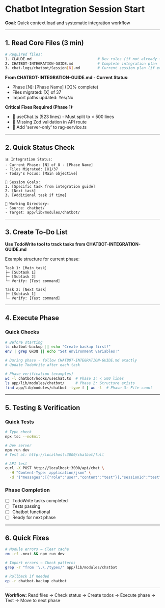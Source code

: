 # Chatbot Integration Session Start

**Goal:** Quick context load and systematic integration workflow

---

## 1. Read Core Files (3 min)

```bash
# Required files:
1. CLAUDE.md                              # Dev rules (if not already familiar)
2. CHATBOT-INTEGRATION-GUIDE.md           # Complete integration plan
3. chat-logs/chatbot/Session[N].md        # Current session plan (if exists)
```

**From CHATBOT-INTEGRATION-GUIDE.md - Current Status:**
- Phase [N]: [Phase Name] ([X]% complete)
- Files migrated: [X] of 37
- Import paths updated: Yes/No

**Critical Fixes Required (Phase 1):**
- 🔴 useChat.ts (523 lines) - Must split to < 500 lines
- 🔴 Missing Zod validation in API route
- 🔴 Add 'server-only' to rag-service.ts

---

## 2. Quick Status Check

```
📊 Integration Status:
- Current Phase: [N] of 8 - [Phase Name]
- Files Migrated: [X]/37
- Today's Focus: [Main objective]

🎯 Session Goals:
1. [Specific task from integration guide]
2. [Next task]
3. [Additional task if time]

📁 Working Directory:
- Source: chatbot/
- Target: app/lib/modules/chatbot/
```

---

## 3. Create To-Do List

**Use TodoWrite tool to track tasks from CHATBOT-INTEGRATION-GUIDE.md**

Example structure for current phase:
```
Task 1: [Main task]
├─ [Subtask 1]
├─ [Subtask 2]
└─ Verify: [Test command]

Task 2: [Next task]
├─ [Subtask 1]
└─ Verify: [Test command]
```

---

## 4. Execute Phase

### Quick Checks
```bash
# Before starting
ls chatbot-backup || echo "Create backup first!"
env | grep GROQ || echo "Set environment variables!"

# During phase - follow CHATBOT-INTEGRATION-GUIDE.md exactly
# Update TodoWrite after each task

# Phase verification (examples)
wc -l chatbot/hooks/useChat.ts  # Phase 1: < 500 lines
ls app/lib/modules/chatbot/     # Phase 2: Structure exists
find app/lib/modules/chatbot -type f | wc -l  # Phase 3: File count
```

---

## 5. Testing & Verification

### Quick Tests
```bash
# Type check
npx tsc --noEmit

# Dev server
npm run dev
# Test at: http://localhost:3000/chatbot/full

# API test
curl -X POST http://localhost:3000/api/chat \
  -H "Content-Type: application/json" \
  -d '{"messages":[{"role":"user","content":"test"}],"sessionId":"test"}'
```

### Phase Completion
- [ ] TodoWrite tasks completed
- [ ] Tests passing
- [ ] Chatbot functional
- [ ] Ready for next phase

---

## 6. Quick Fixes

```bash
# Module errors → Clear cache
rm -rf .next && npm run dev

# Import errors → Check patterns
grep -r "from '\.\./types/" app/lib/modules/chatbot

# Rollback if needed
cp -r chatbot-backup chatbot
```

---

**Workflow:** Read files → Check status → Create todos → Execute phase → Test → Move to next phase